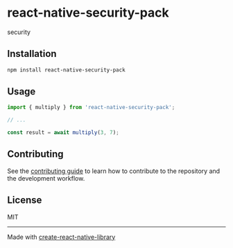 # react-native-security-pack

security

## Installation

```sh
npm install react-native-security-pack
```

## Usage


```js
import { multiply } from 'react-native-security-pack';

// ...

const result = await multiply(3, 7);
```


## Contributing

See the [contributing guide](CONTRIBUTING.md) to learn how to contribute to the repository and the development workflow.

## License

MIT

---

Made with [create-react-native-library](https://github.com/callstack/react-native-builder-bob)
